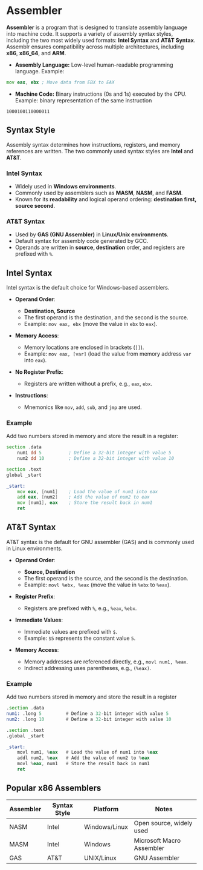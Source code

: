# Assembler
 
**Assembler** is a program that is designed to  translate  assembly language into machine code. It supports a variety of assembly syntax styles, including the two most widely used formats: **Intel Syntax** and **AT&T Syntax**.
Assemblr ensures compatibility across multiple architectures, including **x86**, **x86_64**, and **ARM**.  

- **Assembly Language:** Low-level human-readable programming language.
Example:  
```asm
mov eax, ebx ; Move data from EBX to EAX
```
- **Machine Code:** Binary instructions (0s and 1s) executed by the CPU.
Example:
binary representation of the same instruction
```
1000100110000011 
```

## Syntax Style  
Assembly syntax determines how instructions, registers, and memory references are written. The two commonly used syntax styles are **Intel** and **AT&T**.  

### **Intel Syntax**  
- Widely used in **Windows environments**.  
- Commonly used by assemblers such as **MASM**, **NASM**, and **FASM**.  
- Known for its **readability** and logical operand ordering: **destination first, source second**.  

### **AT&T Syntax**  
- Used by **GAS (GNU Assembler)** in **Linux/Unix environments**.  
- Default syntax for assembly code generated by GCC.  
- Operands are written in **source, destination** order, and registers are prefixed with `%`.  


## Intel Syntax  

Intel syntax is the default choice for Windows-based assemblers.  
 
- **Operand Order**:  
   - **Destination, Source**  
   - The first operand is the destination, and the second is the source.  
   - Example: `mov eax, ebx` (move the value in `ebx` to `eax`).  

- **Memory Access**:  
   - Memory locations are enclosed in brackets (`[]`).  
   - Example: `mov eax, [var]` (load the value from memory address `var` into `eax`).  

- **No Register Prefix**:  
   - Registers are written without a prefix, e.g., `eax`, `ebx`.  

- **Instructions**:  
   - Mnemonics like `mov`, `add`, `sub`, and `jmp` are used.  


### Example 
Add two numbers stored in memory and store the result in a register:  

```asm
section .data
    num1 dd 5          ; Define a 32-bit integer with value 5
    num2 dd 10         ; Define a 32-bit integer with value 10

section .text
global _start

_start:
    mov eax, [num1]    ; Load the value of num1 into eax
    add eax, [num2]    ; Add the value of num2 to eax
    mov [num1], eax    ; Store the result back in num1
    ret
```  


## AT&T Syntax  

AT&T syntax is the default for GNU assembler (GAS) and is commonly used in Linux environments.  
  
- **Operand Order**:  
   - **Source, Destination**  
   - The first operand is the source, and the second is the destination.  
   - Example: `movl %ebx, %eax` (move the value in `%ebx` to `%eax`).  

- **Register Prefix**:  
   - Registers are prefixed with `%`, e.g., `%eax`, `%ebx`.  

- **Immediate Values**:  
   - Immediate values are prefixed with `$`.  
   - Example: `$5` represents the constant value `5`.  

- **Memory Access**:  
   - Memory addresses are referenced directly, e.g., `movl num1, %eax`.  
   - Indirect addressing uses parentheses, e.g., `(%eax)`.  


### Example  
Add two numbers stored in memory and store the result in a register

```asm
.section .data
num1: .long 5         # Define a 32-bit integer with value 5
num2: .long 10        # Define a 32-bit integer with value 10

.section .text
.global _start

_start:
    movl num1, %eax   # Load the value of num1 into %eax
    addl num2, %eax   # Add the value of num2 to %eax
    movl %eax, num1   # Store the result back in num1
    ret
```  

## Popular x86 Assemblers

| Assembler | Syntax Style | Platform      | Notes                     |
|-----------|--------------|---------------|---------------------------|
| NASM      | Intel        | Windows/Linux | Open source, widely used  |
| MASM      | Intel        | Windows       | Microsoft Macro Assembler |
| GAS       | AT&T         | UNIX/Linux    | GNU Assembler             |


